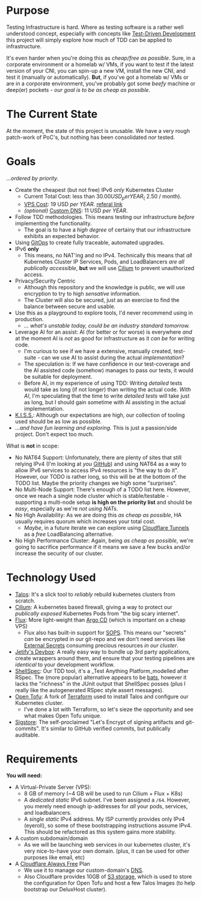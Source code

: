 # Purpose

Testing Infrastructure is hard.  Where as testing software is a rather well understood concept, especially with concepts like [Test-Driven Development](https://en.wikipedia.org/wiki/Test-driven_development) this project will simply explore how much of TDD can be applied to infrastructure.

It's even harder when you're doing this as _cheap/free as possible_.  Sure, in a corporate environment or a homelab w/ VMs, if you want to test if the latest version of your CNI, you can spin-up a new VM, install the new CNI, and test it (manually or automatically).  **But**, if you've got a homelab w/ VMs or are in a corporate environment, you've probably got some _beefy_ machine or deep(er) pockets - _our goal is to be as cheap as possible_.

# The Current State

At the moment, the state of this project is unusable.  We have a very rough patch-work of PoC's, but nothing has been consolidated _nor_ tested.

# Goals

_...ordered by priority._

 * Create the cheapest (but not free) IPv6 _only_ Kubernetes Cluster
     * Current Total Cost:  less than $30.00 USD _per YEAR_ (~$2.50 / month).
     * [VPS Cost](https://billing.deluxhost.net/store/offer-i): 19 USD _per YEAR_. [referal link](https://billing.deluxhost.net/aff.php?aff=327)
     * _(optional)_ [Custom DNS](https://porkbun.com/tld/com): 11 USD _per YEAR_.
 * Follow TDD methodologies.  This means testing our infrastructure _before_ implementing the functionality.
     * The goal is to have a _high degree_ of certainy that our infrastructure exhibits an expected behavior.
 * Using [GitOps](https://about.gitlab.com/topics/gitops/) to create fully traceable, automated upgrades.
 * IPv6 **only**
     * This means, no NAT'ing and no IPv4.  Technically this means that _all_ Kubernetes Cluster IP Services, Pods, and LoadBalancers _are all publically accessible_, **but** we will use [Cilium](https://cilium.io/) to prevent unauthorized access.
 * Privacy/Security Centric
     * Although this repository and the knowledge is public, we will use encryption to try to high _sensative_ information.
     * The Cluster will also be secured, just as an exercise to find the balance between secure and usable.
 * Use this as a playground to explore tools, I'd never recommend using in production.
     * _... what's unstable today, could be an industry standard tomorrow._
 * Leverage AI for an assist:  AI (for better or for worse) is everywhere _and_ at the moment AI is _not_ as good for infrastructure as it _can be_ for writing code.
     * I'm curious to see if we have a extensive, manually created, test-suite - can we use AI to assist during the actual _implementation_?
     * The speculation is:  If we have confidence in our test-coverage and the AI assisted code (somehow) manages to pass our tests, it would be suitable for deployment.
     * Before AI, in my experience of using TDD:  Writing _detailed_ tests would take as long (if not longer) than writing the actual code.  _With AI_, I'm speculating that the time to write _detailed tests_ will take just as long, but I should gain sometime with AI assisting in the actual implementation.
 * [K.I.S.S.](https://en.wikipedia.org/wiki/KISS_principle):  Although our expectations are high, our collection of tooling used should be as low as possible.
 * _...and have fun learning and exploring._ This is just a passion/side project.  Don't expect too much.

What is **not** in scope:

 * No NAT64 Support:  Unfortunately, there are plenty of sites that still relying IPv4 (I'm looking at _you_ [GitHub](https://github.com/orgs/community/discussions/10539)) and using NAT64 as a way to allow IPv6 services to access IPv4 resources is "the way to do it".  However, our TODO is rather long, so this will be at the bottom of the TODO list.  Maybe the priority changes we high some "surprises".
 * No Multi-Node Support:  There's enough of a TODO list here.  However, once we reach a single node cluster which is stable/testable - supporting a multi-node setup **is high on the priority list** and should be _easy_, especially as we're _not using NATs_.
 * No High Availability:  As we are doing this _as cheap as possible_, HA usually requires quorum which increases your total cost.
     * _Maybe_, in a future iterate we can explore using [Cloudflare Tunnels](https://developers.cloudflare.com/cloudflare-one/networks/connectors/cloudflare-tunnel/) as a _free_ LoadBalancing alternative.
 * No High Performance Cluster:  Again, being _as cheap as possible_, we're going to sacrifice performance if it means we save a few bucks and/or increase the security of our cluster.

# Technology Used

 * [Talos](https://www.talos.dev/):  It's a slick tool to _reliably_ rebuild kubernetes clusters from scratch.
 * [Cilium](https://cilium.io/):  A kubernetes based firewall, giving a way to protect our _publically exposed_ Kubernetes Pods from "the big scary internet".
 * [Flux](https://fluxcd.io/): More light-weight than [Argo CD](https://argo-cd.readthedocs.io/en/stable/) (which is important on a cheap VPS)
     * Flux also has built-in support for [SOPS](https://fluxcd.io/flux/guides/mozilla-sops/).  This means our "secrets" _can_ be encrypted in our git-repo and we don't need services like [External Secrets](https://external-secrets.io/latest/) consuming precious resources _in our cluster_.
 * [Jetify's Devbox](https://www.jetify.com/devbox):  A really easy way to bundle up 3rd party applications, create wrappers around them, and ensure that your testing pipelines are _identical_ to your development workflow.
 * [ShellSpec](https://shellspec.info/): Our TDD tool, it's a _Test Anything Platform_modelled after RSpec.  The (more popular) alternative appears to be [bats](https://bats-core.readthedocs.io/en/stable/writing-tests.html), however it lacks the "richness" in the JUnit output that ShellSpec posses (plus I really like the autogenerated RSpec style assert messages).
 * [Open Tofu](https://opentofu.org/): A fork of [Terraform](https://developer.hashicorp.com/terraform) used to install Talos and configure our Kubernetes cluster.
     * I've done a lot with Terraform, so let's sieze the opportunity and see what makes Open Tofu unique.
 * [Sigstore](https://www.sigstore.dev/): The self-proclaimed "Let's Encrypt of signing artifacts and git-commits".  It's similar to GitHub verified commits, but publically auditable.

# Requirements

**You will need:**

 * A Virtual-Private Server (VPS):
     * 8 GB of memory (~4 GB will be used to run Cilium + Flux + K8s)
     * A _dedicated static_ IPv6 subnet.  I've been assigned a `/64`.  However, you merely need enough ip-addresses for _all_ your pods, services, and loadbalancers.
     * A _single static_ IPv4 address.  My ISP currently provides only IPv4 (eyeroll), so some of these bootstrapping instructions assume IPv4.  This should be refactored as this system gains more stability.
 * A custom subdomain/domain
     * As we will be launching web services in our kubernetes cluster, it's very nice-to-have your own domain.  (plus, it can be used for other purposes like email, etc)
 * A [Cloudflare Always Free](https://www.cloudflare.com/plans/free/) Plan
     * We use it to manage our custom-domain's [DNS](https://www.cloudflare.com/application-services/products/dns/).
     * Also Cloudflare provides 10GB of [S3 storage](https://www.cloudflare.com/developer-platform/products/r2/), which is used to store the configuration for Open Tofu and host a few Talos Images (to help bootstrap our DeluxHost cluster).

